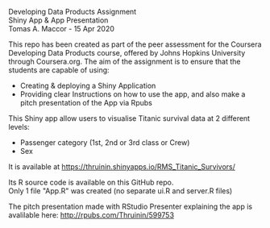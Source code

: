 
Developing Data Products Assignment  
Shiny App & App Presentation   
Tomas A. Maccor - 15 Apr 2020  

This repo has been created as part of the peer assessment for the Coursera Developing Data Products course, offered by Johns Hopkins University through Coursera.org. The aim of the assignment is to ensure that the students are capable of using:    

* Creating & deploying a Shiny Application   
* Providing clear Instructions on how to use the app, and also make a pitch presentation of the App via Rpubs   

This Shiny app allow users to visualise Titanic survival data at 2 different levels:   
* Passenger category (1st, 2nd or 3rd class or Crew)    
* Sex   
     
It is available at  https://thruinin.shinyapps.io/RMS_Titanic_Survivors/

Its R source code is available on this GitHub repo.   
Only 1 file "App.R" was created  (no separate ui.R and server.R files)   
   
The pitch presentation made with RStudio Presenter explaining the app is avalilable here: http://rpubs.com/Thruinin/599753


